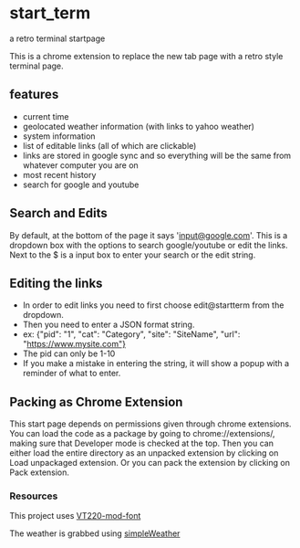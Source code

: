 # start_term
a retro terminal startpage

This is a chrome extension to replace the new tab page with a retro style terminal page.

## features
- current time
- geolocated weather information (with links to yahoo weather)
- system information
- list of editable links (all of which are clickable)
- links are stored in google sync and so everything will be the same from whatever computer you are on
- most recent history
- search for google and youtube

## Search and Edits
By default, at the bottom of the page it says 'input@google.com'.
This is a dropdown box with the options to search google/youtube or edit the links.
Next to the $ is a input box to enter your search or the edit string.

## Editing the links
- In order to edit links you need to first choose edit@startterm from the dropdown.
- Then you need to enter a JSON format string.
- ex: {"pid": "1", "cat": "Category", "site": "SiteName", "url": "https://www.mysite.com"}
- The pid can only be 1-10
- If you make a mistake in entering the string, it will show a popup with a reminder of what to enter.

## Packing as Chrome Extension
This start page depends on permissions given through chrome extensions.
You can load the code as a package by going to chrome://extensions/, making sure that Developer mode is checked at the top.
Then you can either load the entire directory as an unpacked extension by clicking on Load unpackaged extension.
Or you can pack the extension by clicking on Pack extension.

### Resources
This project uses [VT220-mod-font](https://github.com/lalo/VT220-mod-font)

The weather is grabbed using [simpleWeather](https://github.com/monkeecreate/jquery.simpleWeather/)
